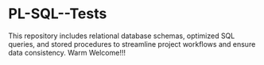 # PL-SQL--Tests
This repository includes relational database schemas, optimized SQL queries, and stored procedures to streamline project workflows and ensure data consistency. Warm Welcome!!!

